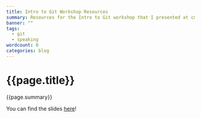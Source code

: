 ```yaml
---
title: Intro to Git Workshop Resources
summary: Resources for the Intro to Git workshop that I presented at cmd-f in 2019 and 2020, including slides. To be updated :)
banner: ""
tags:
  - git
  - speaking
wordcount: 0
categories: blog
---
```


# {{page.title}}

<div class="subtitle">{{page.summary}}</div>

You can find the slides <a href="/assets/files/git-workshop-slides.pdf">here</a>!